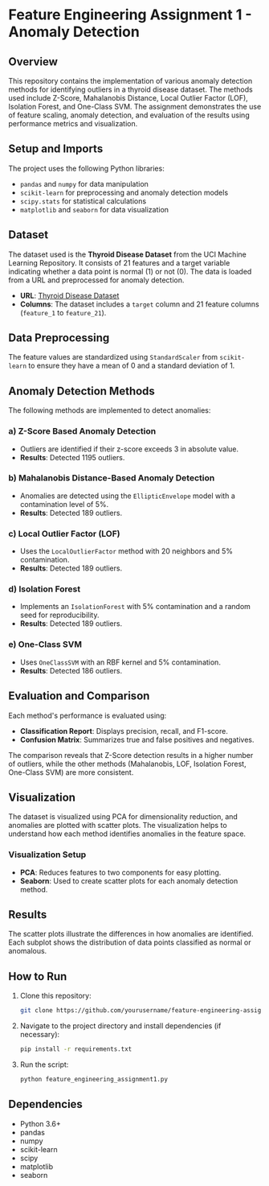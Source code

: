 # Feature Engineering Assignment 1 - Anomaly Detection

## Overview
This repository contains the implementation of various anomaly detection methods for identifying outliers in a thyroid disease dataset. The methods used include Z-Score, Mahalanobis Distance, Local Outlier Factor (LOF), Isolation Forest, and One-Class SVM. The assignment demonstrates the use of feature scaling, anomaly detection, and evaluation of the results using performance metrics and visualization.

## Setup and Imports
The project uses the following Python libraries:
- `pandas` and `numpy` for data manipulation
- `scikit-learn` for preprocessing and anomaly detection models
- `scipy.stats` for statistical calculations
- `matplotlib` and `seaborn` for data visualization

## Dataset
The dataset used is the **Thyroid Disease Dataset** from the UCI Machine Learning Repository. It consists of 21 features and a target variable indicating whether a data point is normal (1) or not (0). The data is loaded from a URL and preprocessed for anomaly detection.

- **URL**: [Thyroid Disease Dataset](https://archive.ics.uci.edu/ml/machine-learning-databases/thyroid-disease/ann-train.data)
- **Columns**: The dataset includes a `target` column and 21 feature columns (`feature_1` to `feature_21`).

## Data Preprocessing
The feature values are standardized using `StandardScaler` from `scikit-learn` to ensure they have a mean of 0 and a standard deviation of 1.

## Anomaly Detection Methods
The following methods are implemented to detect anomalies:

### a) Z-Score Based Anomaly Detection
- Outliers are identified if their z-score exceeds 3 in absolute value.
- **Results**: Detected 1195 outliers.

### b) Mahalanobis Distance-Based Anomaly Detection
- Anomalies are detected using the `EllipticEnvelope` model with a contamination level of 5%.
- **Results**: Detected 189 outliers.

### c) Local Outlier Factor (LOF)
- Uses the `LocalOutlierFactor` method with 20 neighbors and 5% contamination.
- **Results**: Detected 189 outliers.

### d) Isolation Forest
- Implements an `IsolationForest` with 5% contamination and a random seed for reproducibility.
- **Results**: Detected 189 outliers.

### e) One-Class SVM
- Uses `OneClassSVM` with an RBF kernel and 5% contamination.
- **Results**: Detected 186 outliers.

## Evaluation and Comparison
Each method's performance is evaluated using:
- **Classification Report**: Displays precision, recall, and F1-score.
- **Confusion Matrix**: Summarizes true and false positives and negatives.

The comparison reveals that Z-Score detection results in a higher number of outliers, while the other methods (Mahalanobis, LOF, Isolation Forest, One-Class SVM) are more consistent.

## Visualization
The dataset is visualized using PCA for dimensionality reduction, and anomalies are plotted with scatter plots. The visualization helps to understand how each method identifies anomalies in the feature space.

### Visualization Setup
- **PCA**: Reduces features to two components for easy plotting.
- **Seaborn**: Used to create scatter plots for each anomaly detection method.

## Results
The scatter plots illustrate the differences in how anomalies are identified. Each subplot shows the distribution of data points classified as normal or anomalous.

## How to Run
1. Clone this repository:
   ```bash
   git clone https://github.com/yourusername/feature-engineering-assignment1.git
   ```
2. Navigate to the project directory and install dependencies (if necessary):
   ```bash
   pip install -r requirements.txt
   ```
3. Run the script:
   ```bash
   python feature_engineering_assignment1.py
   ```

## Dependencies
- Python 3.6+
- pandas
- numpy
- scikit-learn
- scipy
- matplotlib
- seaborn
